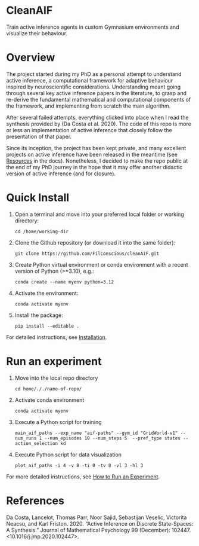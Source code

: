 

# CleanAIF

Train active inference agents in custom Gymnasium environments and visualize their behaviour.


# Overview

The project started during my PhD as a personal attempt to understand active inference, a computational framework for adaptive behaviour inspired by neuroscientific considerations. Understanding meant going through several key active inference papers in the literature, to grasp and re-derive the fundamental mathematical and computational components of the framework, and implementing from scratch the main algorithm.

After several failed attempts, everything clicked into place when I read the synthesis provided by (Da Costa et al. 2020). The code of this repo is more or less an implementation of active inference that closely follow the presentation of that paper.

Since its inception, the project has been kept private, and many excellent projects on active inference have been released in the meantime (see [Resources](docs/aif-gym-docs.md) in the docs). Nonetheless, I decided to make the repo public at the end of my PhD journey in the hope that it may offer another didactic version of active inference (and for closure).


# Quick Install

1.  Open a terminal and move into your preferred local folder or working directory:
    
    `cd /home/working-dir`

2.  Clone the Github repository (or download it into the same folder):
    
    `git clone https://github.com/FilConscious/cleanAIF.git`

3.  Create Python virtual environment or conda environment with a recent version of Python (>=3.10), e.g.:
    
    `conda create --name myenv python=3.12`

4.  Activate the environment:
    
    `conda activate myenv`

5.  Install the package:
    
    `pip install --editable .`

For detailed instructions, see [Installation](docs/aif-gym-docs.md).


# Run an experiment

1.  Move into the local repo directory
    
    `cd home/././name-of-repo/`

2.  Activate conda environment
    
    `conda activate myenv`

3.  Execute a Python script for training
    
    `main_aif_paths --exp_name "aif-paths" --gym_id "GridWorld-v1" --num_runs 1 --num_episodes 10 --num_steps 5  --pref_type states --action_selection kd`

4.  Execute Python script for data visualization
    
    `plot_aif_paths -i 4 -v 8 -ti 0 -tv 8 -vl 3 -hl 3`

For more detailed instructions, see [How to Run an Experiment](docs/aif-gym-docs.md).


# References

Da Costa, Lancelot, Thomas Parr, Noor Sajid, Sebastijan Veselic, Victorita Neacsu, and Karl Friston. 2020. “Active Inference on Discrete State-Spaces: A Synthesis.” Journal of Mathematical Psychology 99 (December): 102447. <10.1016/j.jmp.2020.102447>.

